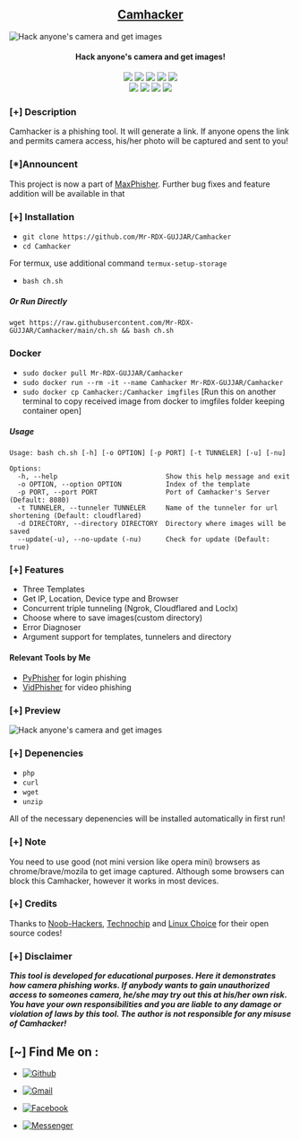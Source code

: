 <h2 align="center"><u>Camhacker</u></h2>

![Hack anyone's camera and get images](https://github.com/Mr-RDX-GUJJAR/Camhacker/raw/main/files/banner.png)
<h4 align="center"> Hack anyone's camera and get images!</h4>

<p align="center">
    <img src="https://img.shields.io/badge/Version-1.5-blue?style=for-the-badge&color=blue">
    <img src="https://img.shields.io/github/stars/Mr-RDX-GUJJAR/Camhacker?style=for-the-badge&color=magenta">
    <img src="https://img.shields.io/github/forks/Mr-RDX-GUJJAR/Camhacker?color=cyan&style=for-the-badge&color=purple">
    <img src="https://img.shields.io/github/issues/Mr-RDX-GUJJAR/Camhacker?color=red&style=for-the-badge">
    <img src="https://img.shields.io/github/license/Mr-RDX-GUJJAR/Camhacker?style=for-the-badge&color=blue">
<br>
    <img src="https://img.shields.io/badge/Author-Mr-RDX-GUJJAR-green?style=flat-square">
    <img src="https://img.shields.io/badge/Open%20Source-Yes-orange?style=flat-square">
    <img src="https://img.shields.io/badge/Maintained-Yes-cyan?style=flat-square">
    <img src="https://img.shields.io/badge/Written%20In-Shell-blue?style=flat-square">
</p>

### [+] Description
Camhacker is a phishing tool. It will generate a link. If anyone opens the link and permits camera access, his/her photo will be captured and sent to you!

### [*]Announcent

This project is now a part of [MaxPhisher](https://github.com/Mr-RDX-GUJJAR/MaxPhisher). Further bug fixes and feature addition will be available in that


### [+] Installation

 - `git clone https://github.com/Mr-RDX-GUJJAR/Camhacker`
 - `cd Camhacker`

For termux, use additional command `termux-setup-storage`
 - `bash ch.sh`

##### Or Run Directly
```
wget https://raw.githubusercontent.com/Mr-RDX-GUJJAR/Camhacker/main/ch.sh && bash ch.sh
```

### Docker

 - `sudo docker pull Mr-RDX-GUJJAR/Camhacker`
 - `sudo docker run --rm -it --name Camhacker Mr-RDX-GUJJAR/Camhacker`
 - `sudo docker cp Camhacker:/Camhacker imgfiles` [Run this on another terminal to copy received image from docker to imgfiles folder keeping container open]

##### Usage
```
Usage: bash ch.sh [-h] [-o OPTION] [-p PORT] [-t TUNNELER] [-u] [-nu]

Options:
  -h, --help                           Show this help message and exit
  -o OPTION, --option OPTION           Index of the template
  -p PORT, --port PORT                 Port of Camhacker's Server (Default: 8080)
  -t TUNNELER, --tunneler TUNNELER     Name of the tunneler for url shortening (Default: cloudflared)
  -d DIRECTORY, --directory DIRECTORY  Directory where images will be saved
  --update(-u), --no-update (-nu)      Check for update (Default: true)
```


### [+] Features
 - Three Templates
 - Get IP, Location, Device type and Browser
 - Concurrent triple tunneling (Ngrok, Cloudflared and Loclx)
 - Choose where to save images(custom directory) 
 - Error Diagnoser
 - Argument support for templates, tunnelers and directory

#### Relevant Tools by Me
 - [PyPhisher](https://github.com/Mr-RDX-GUJJAR/PyPhisher) for login phishing
 - [VidPhisher](https://github.com/Mr-RDX-GUJJAR/VidPhisher) for video phishing

 
### [+] Preview 
![Hack anyone's camera and get images](https://github.com/Mr-RDX-GUJJAR/Camhacker/raw/main/files/ch.gif)

### [+] Depenencies
 - `php`
 - `curl`
 - `wget`
 - `unzip`

All of the necessary depenencies will be installed automatically in first run!

### [+] Note
You need to use good (not mini version like opera mini) browsers as chrome/brave/mozila to get image captured. Although some browsers can block this Camhacker, however it works in most devices.

### [+] Credits 
Thanks to <a href="https://github.com/noob-hackers/grabcam">Noob-Hackers</a>, <a href="https://github.com/Techchipnet/camphish">Technochip</a> and <a href="https://github.com/TheLinuxChoice">Linux Choice</a> for their open source codes!

### [+] Disclaimer 
***This tool is developed for educational purposes. Here it demonstrates how camera phishing works. If anybody wants to gain unauthorized access to someones camera, he/she may try out this at his/her own risk. You have your own responsibilities and you are liable to any damage or violation of laws by this tool. The author is not responsible for any misuse of Camhacker!***

## [~] Find Me on :

- [![Github](https://img.shields.io/badge/Github-Mr-RDX-GUJJAR-green?style=for-the-badge&logo=github)](https://github.com/Mr-RDX-GUJJAR)

- [![Gmail](https://img.shields.io/badge/Gmail-Mr-RDX-GUJJAR-green?style=for-the-badge&logo=gmail)](mailto:Mr-RDX-GUJJARkrd@gmail.com)

- [![Facebook](https://img.shields.io/badge/Facebook-Mr-RDX-GUJJAR-green?style=for-the-badge&logo=facebook)](https://facebook.com/Mr-RDX-GUJJAR)

- [![Messenger](https://img.shields.io/badge/Messenger-Mr-RDX-GUJJAR-green?style=for-the-badge&logo=messenger)](https://m.me/Mr-RDX-GUJJAR)



